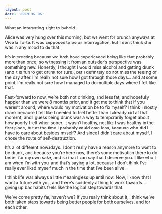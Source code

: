 ```yaml
---
layout: post
date: '2019-05-05'
---
```


What an interesting sight to behold.

Alice was very hung over this morning, but we went for brunch anyways at Vive la Tarte. It was supposed to be an interrogation, but I don’t think she was in any mood to do that. 

It’s interesting because we both have experienced being like that probably more than once, so witnessing it from an outsider’s perspective was something new. Honestly, I thought I would miss alcohol and getting drunk (and it is fun to get drunk for sure), but I definitely do not miss the feeling of the day after. I’m really not sure how I got through those days… and at some point, I’m really not sure how I managed to do multiple days where I felt like that. 

Fast-forward to now, we’re both not drinking, and less fat, and hopefully happier than we were 8 months prior, and it got me to think that if you weren’t around, where would my motivation be to fix myself? I think I mostly drank because I felt like I needed to feel better than I already did at that moment, and I guess being drunk was a way to temporarily forget about how poorly I felt when sober. It wasn’t healthy, not like I was healthy in the first place, but at the time I probably could care less, because who did I have to care about besides myself? And since I didn’t care about myself, I chose the route of self-destruction.

It’s a lot different nowadays. I don’t really have a reason anymore to want to be drunk, and because you’re here now, there’s some motivation there to do better for my own sake, and so that I can say that I deserve you. I like who I am when I’m with you, and that’s saying a lot, because I don’t think I’ve really ever liked myself much in the time that I’ve been alive.

I think life was always a little meaningless up until now. Now, I know that I want a future with you, and there’s suddenly a thing to work towards… giving up bad habits feels like the logical step towards that. 

We’ve come pretty far, haven’t we? If you really think about it, I think we’ve both taken steps towards being better people for both ourselves, and for each other.
